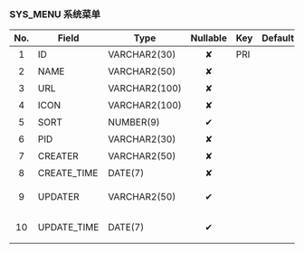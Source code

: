 ### SYS_MENU   系统菜单 
| No.  | Field  | Type  | Nullable  | Key | Default | Remarks |
| :------------: | ------------ | ------------ | :------------: | ------------ | ------------ | ------------ |
| 1 | ID |  VARCHAR2(30) | ✘  | PRI  |   | 主键ID  |
| 2 | NAME |  VARCHAR2(50) | ✘  |   |   | 菜单名称  |
| 3 | URL |  VARCHAR2(100) | ✘  |   |   | 菜单地址  |
| 4 | ICON |  VARCHAR2(100) | ✘  |   |   | 菜单图标  |
| 5 | SORT |  NUMBER(9) | ✔  |   |   | 排序号  |
| 6 | PID |  VARCHAR2(30) | ✘  |   |   | 父ID  |
| 7 | CREATER |  VARCHAR2(50) | ✘  |   |   | 创建人  |
| 8 | CREATE_TIME |  DATE(7) | ✘  |   |   | 创建时间  |
| 9 | UPDATER |  VARCHAR2(50) | ✔  |   |   | 最后修改人  |
| 10 | UPDATE_TIME |  DATE(7) | ✔  |   |   | 最后修改时间  |


